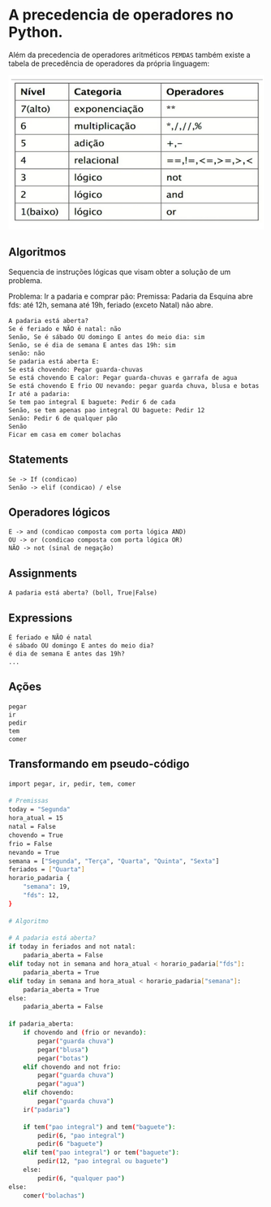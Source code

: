 # A precedencia de operadores no Python.

Além da precedencia de operadores aritméticos `PEMDAS` também existe a tabela de precedência de operadores da própria linguagem:

![procedencia de operadore](/Docs/img/procedencia-operadores.png)

## Algoritmos

Sequencia de instruções lógicas que visam obter a solução de um problema.

Problema: Ir a padaria e comprar pão: Premissa: Padaria da Esquina abre fds: até 12h, semana até 19h, feriado (exceto Natal) não abre.

    A padaria está aberta?
    Se é feriado e NÃO é natal: não
    Senão, Se é sábado OU domingo E antes do meio dia: sim
    Senão, se é dia de semana E antes das 19h: sim
    senão: não
    Se padaria está aberta E:
    Se está chovendo: Pegar guarda-chuvas
    Se está chovendo E calor: Pegar guarda-chuvas e garrafa de agua
    Se está chovendo E frio OU nevando: pegar guarda chuva, blusa e botas
    Ir até a padaria:
    Se tem pao integral E baguete: Pedir 6 de cada
    Senão, se tem apenas pao integral OU baguete: Pedir 12
    Senão: Pedir 6 de qualquer pão
    Senão
    Ficar em casa em comer bolachas

## Statements

    Se -> If (condicao)
    Senão -> elif (condicao) / else

## Operadores lógicos

    E -> and (condicao composta com porta lógica AND)
    OU -> or (condicao composta com porta lógica OR)
    NÃO -> not (sinal de negação)

## Assignments

    A padaria está aberta? (boll, True|False)

## Expressions

    É feriado e NÃO é natal
    é sábado OU domingo E antes do meio dia?
    é dia de semana E antes das 19h?
    ...

## Ações

    pegar
    ir
    pedir
    tem
    comer

## Transformando em pseudo-código
```bash
import pegar, ir, pedir, tem, comer

# Premissas
today = "Segunda"
hora_atual = 15
natal = False
chovendo = True
frio = False
nevando = True
semana = ["Segunda", "Terça", "Quarta", "Quinta", "Sexta"]
feriados = ["Quarta"]
horario_padaria {
    "semana": 19,
    "fds": 12,
}

# Algoritmo

# A padaria está aberta?
if today in feriados and not natal:
    padaria_aberta = False
elif today not in semana and hora_atual < horario_padaria["fds"]:
    padaria_aberta = True
elif today in semana and hora_atual < horario_padaria["semana"]:
    padaria_aberta = True
else:
    padaria_aberta = False

if padaria_aberta:
    if chovendo and (frio or nevando):
        pegar("guarda chuva")
        pegar("blusa")
        pegar("botas")
    elif chovendo and not frio:
        pegar("guarda chuva")
        pegar("agua")
    elif chovendo:
        pegar("guarda chuva")
    ir("padaria")

    if tem("pao integral") and tem("baguete"):
        pedir(6, "pao integral")
        pedir(6 "baguete")
    elif tem("pao integral") or tem("baguete"):
        pedir(12, "pao integral ou baguete")
    else:
        pedir(6, "qualquer pao")
else:
    comer("bolachas")

```
